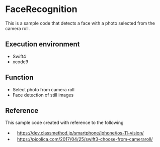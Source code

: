 # FaceRecognition
This is a sample code that detects a face with a photo selected from the camera roll.

## Execution environment
* Swift4
* xcode9

## Function
* Select photo from camera roll
* Face detection of still images

## Reference
This sample code created with reference to the following
* 　https://dev.classmethod.jp/smartphone/iphone/ios-11-vision/
* 　https://picolica.com/2017/04/25/swift3-choose-from-cameraroll/


 
